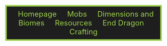 <div style="width: 100%; text-align: center; background-color: #1e1e1e; border: 5px solid #9ccf4c; padding: 10px; box-sizing: border-box;">
  <a href="index.md" style="color: #9ccf4c; text-decoration: none; margin: 0 15px; font-size: 24px;">Homepage</a>
  <a href="mobs.md" style="color: #9ccf4c; text-decoration: none; margin: 0 15px; font-size: 24px;">Mobs</a>
  <a href="dimensions-biomes.md" style="color: #9ccf4c; text-decoration: none; margin: 0 15px; font-size: 24px;">Dimensions and Biomes</a>
  <a href="resources.md" style="color: #9ccf4c; text-decoration: none; margin: 0 15px; font-size: 24px;">Resources</a>
  <a href="end-dragon.md" style="color: #9ccf4c; text-decoration: none; margin: 0 15px; font-size: 24px;">End Dragon</a>
  <a href="crafting.md" style="color: #9ccf4c; text-decoration: none; margin: 0 15px; font-size: 24px;">Crafting</a>
</div>
